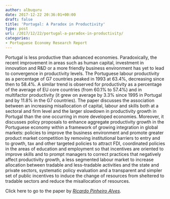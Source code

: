 ```yaml
---
author: albuquru
date: 2017-12-22 20:36:01+00:00
draft: false
title: 'Portugal: A Paradox in Productivity'
type: post
url: /2017/12/22/portugal-a-paradox-in-productivity/
categories:
- Portuguese Economy Research Report
---
```


Portugal is less productive than advanced economies. Paradoxically, the recent improvement in areas such as human capital, investment in innovation and R&D or a more friendly business environment has yet to lead to convergence in productivity levels. The Portuguese labour productivity as a percentage of G7 countries peaked in 1993 at 63.4%, decreasing since then to 58.4%. A similar trend is observed for productivity as a percentage of the average of EU core countries (from 60.1% to 57.4%) and in multifactor productivity (it grew on average by 3.3% since 1995 in Portugal and by 11.8% in the G7 countries). The paper discusses the association between an increasing misallocation of capital, labour and skills both at a sectoral and firm level and the larger slowdown in productivity growth in Portugal than the one occurring in more developed economies. Moreover, it discusses policy proposals to enhance aggregate productivity growth in the Portuguese economy within a framework of growing integration in global markets: policies to improve the business environment and promote greater product market competition by removing institutional barriers to entry and to growth, tax and other targeted policies to attract FDI, coordinated policies in the areas of education and employment so that incentives are oriented to improve skills and to prompt managers to correct practices that negatively affect productivity growth, a less segmented labour market to increase allocation between tradable and less-tradable activities and the state and private sectors, systematic policy evaluation and a transparent and simpler set of public incentives to induce the change of resources from sheltered to tradable sectors and reduce the misallocation of resources.

Click here to go to the paper by [_Ricardo Pinheiro Alves_](https://econpapers.repec.org/paper/mdewpaper/0070.htm).
